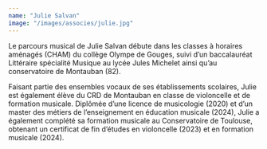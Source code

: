 ```yaml
---
name: "Julie Salvan"
image: "/images/associes/julie.jpg"
---
```


Le parcours musical de Julie Salvan débute dans les classes à horaires aménagés (CHAM) du collège Olympe de Gouges, suivi d’un baccalauréat Littéraire spécialité Musique au lycée Jules Michelet ainsi qu’au conservatoire de Montauban (82).
  
Faisant partie des ensembles vocaux de ses établissements scolaires, Julie est également élève du CRD de Montauban en classe de violoncelle et de formation musicale. Diplômée d’une licence de musicologie (2020) et d’un master des métiers de l’enseignement en éducation musicale (2024), Julie a également complété sa formation musicale au Conservatoire de Toulouse, obtenant un certificat de fin d’études en violoncelle (2023) et en formation musicale (2024).
